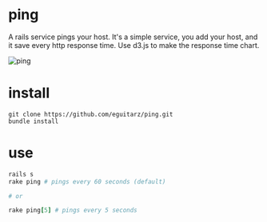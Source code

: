 ping
====

A rails service pings your host. It's a simple service, you add your host, and it save every http response time. Use d3.js to make the response time chart.

![ping](https://raw.github.com/eguitarz/ping/14851f6b7f38a92397a204efc3bb8be33363f698/screenshot.png)

install
=======
```
git clone https://github.com/eguitarz/ping.git
bundle install
```

use
===
```ruby
rails s
rake ping # pings every 60 seconds (default)

# or

rake ping[5] # pings every 5 seconds
```